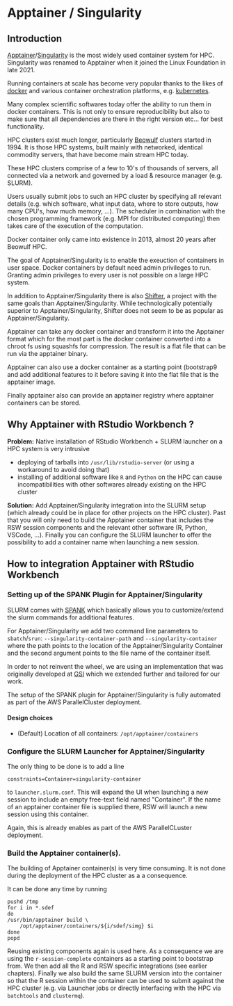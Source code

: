 # Apptainer / Singularity

## Introduction

[Apptainer](https://apptainer.org/)/[Singularity](https://hpc.nih.gov/apps/singularity.html) is the most widely used container system for HPC. Singularity was renamed to Apptainer when it joined the Linux Foundation in late 2021. 

Running containers at scale has become very popular thanks to the likes of [docker](https://www.docker.com/) and various container orchestration platforms, e.g. [kubernetes](https://kubernetes.io/). 

Many complex scientific softwares today offer the ability to run them in docker containers. This is not only to ensure reproducibility but also to make sure that all dependencies are there in the right version etc... for best functionality. 

HPC clusters exist much longer, particularly [Beowulf](https://en.wikipedia.org/wiki/Beowulf_cluster) clusters started in 1994. It is those HPC systems, built mainly with networked, identical commodity servers, that have become main stream HPC today. 

These HPC clusters comprise of a few to 10's of thousands of servers, all connected via a network and governed by a load & resource manager (e.g. SLURM). 

Users usually submit jobs to such an HPC cluster by specifying all relevant details (e.g. which software, what input data, where to store outputs, how many CPU's, how much memory, ...). The scheduler in combination with the chosen programming framework (e.g. MPI for distributed computing) then takes care of the execution of the computation. 

Docker container only came into existence in 2013, almost 20 years after Beowulf HPC. 

The goal of Apptainer/Singularity is to enable the exeuction of containers in user space. Docker containers by default need admin privileges to run. Granting admin privileges to every user is not possible on a large HPC system. 

In addition to Apptainer/Singularity there is also [Shifter](https://github.com/NERSC/shifter), a project with the same goals than Apptainer/Singularity. While technologically potentially superior to Apptainer/Singularity, Shifter does not seem to be as popular as Apptainer/Singularity.

Apptainer can take any docker container and transform it into the Apptainer format which for the most part is the docker container converted into a chroot fs using squashfs for compression. The result is a flat file that can be run via the apptainer binary. 

Apptainer can also use a docker container as a starting point (bootstrap9 and add additional features to it before saving it into the flat file that is the apptainer image. 

Finally apptainer also can provide an apptainer registry where apptainer containers can be stored. 

## Why Apptainer with RStudio Workbench ?

**Problem:** Native installation of RStudio Workbench + SLURM launcher on a HPC system is very intrusive 

 * deploying of tarballs into `/usr/lib/rstudio-server` (or using a workaround to avoid doing that)
 * installing of additional software like `R` and `Python` on the HPC can cause incompatibilities with other softwares already existing on the HPC cluster

**Solution:** Add Apptainer/Singularity integration into the SLURM setup (which already could be in place for other projects on the HPC cluster). Past that you will only need to build the Apptainer container that includes the RSW session components and the relevant other software (R, Python, VSCode, ...). Finally you can configure the SLURM launcher to offer the possibility to add a container name when launching a new session. 

## How to integration Apptainer with RStudio Workbench

### Setting up of the SPANK Plugin for Apptainer/Singularity

SLURM comes with [SPANK](https://slurm.schedmd.com/spank.html) which basically allows you to customize/extend the slurm commands for additional features. 

For Apptainer/Singularity we add two command line parameters to `sbatch`/`srun`: `--singularity-container-path` and `--singularity-container` where the path points to the location of the Apptainer/Singularity Container and the second argument points to the file name of the container itself. 

In order to not reinvent the wheel, we are using an implementation that was originally developed at [GSI](https://git.gsi.de/SDE/slurm-singularity-exec/-/tree/master) which we extended further and tailored for our work. 

The setup of the SPANK plugin for Apptainer/Singularity is fully automated as part of the AWS ParallelCluster deployment. 

#### Design choices

* (Default) Location of all containers: `/opt/apptainer/containers`

### Configure the SLURM Launcher for Apptainer/Singularity

The only thing to be done is to add a line 
```
constraints=Container=singularity-container
```

to `launcher.slurm.conf`. This will expand the UI when launching a new session to include an empty free-text field named "Container". If the name of an apptainer container file is supplied there, RSW will launch a new session using this container. 

Again, this is already enables as part of the AWS ParallelCLuster deployment. 

### Build the Apptainer container(s). 

The building of Apptainer container(s) is very time consuming. It is not done during the deployment of the HPC cluster as a a consequence. 

It can be done any time by running 

```
pushd /tmp
for i in *.sdef
do
/usr/bin/apptainer build \
	/opt/apptainer/containers/${i/sdef/simg} $i
done
popd
```

Reusing existing components again is used here. As a consequence we are using the `r-session-complete` containers as a starting point to bootstrap from. We then add all the R and RSW specific integrations (see earlier chapters). Finally we also build the same SLURM version into the container so that the R session within the container can be used to submit against the HPC cluster (e.g. via Launcher jobs or directly interfacing with the HPC via `batchtools` and `clustermq`).